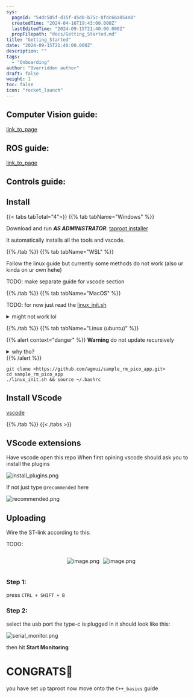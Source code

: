 ```yaml
---
sys:
  pageId: "54dc585f-d15f-45d0-b75c-8fdc66a854a8"
  createdTime: "2024-04-16T19:43:00.000Z"
  lastEditedTime: "2024-09-15T21:40:00.000Z"
  propFilepath: "docs/Getting_Started.md"
title: "Getting_Started"
date: "2024-09-15T21:40:00.000Z"
description: ""
tags:
  - "Onboarding"
author: "Overridden author"
draft: false
weight: 1
toc: false
icon: "rocket_launch"
---
```


## Computer Vision guide:

[link_to_page](86d45bc0-388b-4d26-8848-44f255f73d0e)

## ROS guide:

[link_to_page](3c76c1de-ec8f-46d6-8b0a-294005edc2d5)

## Controls guide:

## Install

{{< tabs tabTotal="4">}}
{{% tab tabName="Windows" %}}

Download and run _**AS ADMINISTRATOR**_: [taproot installer](https://github.com/Thornbots/TeachingFreshies/releases/tag/1.0)

It automatically installs all the tools and vscode.

{{% /tab %}}
{{% tab tabName="WSL" %}}

Follow the linux guide but currently some methods do not work (also ur kinda on ur own hehe)

TODO: make separate guide for vscode section

{{% /tab %}}
{{% tab tabName="MacOS" %}}

TODO: for now just read the [linux_init.sh](https://github.com/agmui/sample_rm_pico_app/blob/main/linux_init.sh)

<details>
<summary>might not work lol</summary>

`brew install libusb pkg-config`

Next install: [vscode](https://code.visualstudio.com/Download)

</details>

{{% /tab %}}
{{% tab tabName="Linux (ubuntu)" %}}

{{% alert context="danger" %}}
**Warning** do not update recursively
<details>
<summary>why tho?</summary>
There are some submodules that may go on for a while (like tinyusb) and I highly
recommend you don't need to get them.
If you want to see what submodules I update just look in `linux_init.sh`
</details>
{{% /alert %}}

```shell
git clone <https://github.com/agmui/sample_rm_pico_app.git>
cd sample_rm_pico_app
./linux_init.sh && source ~/.bashrc
```

## Install VScode

[vscode](https://code.visualstudio.com/Download)

{{% /tab %}}
{{< /tabs >}}

## VScode extensions

Have vscode open this repo
When first opining vscode should ask you to install the plugins

![install_plugins.png](https://prod-files-secure.s3.us-west-2.amazonaws.com/d518164a-d88e-44d1-a4ee-3adb3bd8bce0/89bd30f0-1825-4e77-867b-0a41ce370880/install_plugins.png?X-Amz-Algorithm=AWS4-HMAC-SHA256&X-Amz-Content-Sha256=UNSIGNED-PAYLOAD&X-Amz-Credential=ASIAZI2LB466VAFRHYM7%2F20250318%2Fus-west-2%2Fs3%2Faws4_request&X-Amz-Date=20250318T090850Z&X-Amz-Expires=3600&X-Amz-Security-Token=IQoJb3JpZ2luX2VjEAAaCXVzLXdlc3QtMiJIMEYCIQDel0LPgsqDsngw3wTpRcg3TAc4Q1JGxWPnayRqMO55wwIhAPNj%2FQBx9eolo1tq1tigDzTgZxaXgpkcMNnuNFwWe21zKv8DCFkQABoMNjM3NDIzMTgzODA1IgwRDszyd5ZjwAx8Cyoq3AOWwWq%2FHHOKtItYv50rk4v%2BOIBhzGJT%2F75AK54Qi7fbZp6S9foR8dmSnATh5DlgKu%2Bu8TBoE5q1KzAuSDiDm%2FHoiIs%2BTGd4CPDikcLTNTWQcA3lpqbB4zbPy0yI%2BsRsJpR6MUbtCqzoQmcg7JP%2BRGMRJ6zTP4gYWEV%2FSbi4CJrTMkyCFlSL6hSdDEmaTuojiKIVF43jV5CrxRs3nwfEjKnsJd%2FMO9ASiF%2FEZONl%2Bh32e%2FK89vrfUB007RcbPcSFxnJtMihsUKG8xXTAYLMXVWU8zh1CH59dmLH9AiRf89R%2FoHUrAdPnxAw%2FbfNpwcwDSQ1TtbvT9ayk6854ATLQ20vae7FP2HVAWahv8nHZ8g7wa%2BnO80axtdFEBYVsNyIU0U2zfYIJK6NWKVCxHT6roZqOS%2BrZ0fWmv3WrGm1w7GG5vghGFCSlNRHQGDFxyyqmPnhWx74%2BW636c%2F7913ArFa6fQ8%2BuyFTesYB7HNYukFXACeTq7Z28iGdHvzohmSHcQp8WCPHgYREtB0wchhmI5DGDcRDHSe7S9DwbuL%2BylwHHcL8U0GTj%2FaimootdTAZogP06gzd22s4imjHc5AOOlAUxwQi6XUExelfpO1Xt6Da6kZe1ER8pesM003iH9TDf1uS%2BBjqkAQAGfTXVzVd%2B2U0WogbNetsDFYzqbmYR1Bm3Z2jf8Yh1S7a6JpgCkpiS9FHUbx9bMiSlsUAd3xHCRPW3WSYpIt1fqcuBG1uMlCnyKqOcQMMVJBC%2B3mxhb7iAWRZseqTzemh%2BFrYMVuKWCqcwL%2FSnTdtDFubHyMRdWjctLYDS7R13KSS6lpVpOXz%2BetYsIEGs9Si%2BjyjRU%2FkpH7PeEqN9qosV%2FJVo&X-Amz-Signature=d6c8e6eb3ae558d86b9a948cb5c1d43673a1afa168a351454ffa295656aff537&X-Amz-SignedHeaders=host&x-id=GetObject)

If not just type `@recommended` here  

![recommended.png](https://prod-files-secure.s3.us-west-2.amazonaws.com/d518164a-d88e-44d1-a4ee-3adb3bd8bce0/61e661e9-5d85-4dfc-be0d-8d2097a5e793/recommended.png?X-Amz-Algorithm=AWS4-HMAC-SHA256&X-Amz-Content-Sha256=UNSIGNED-PAYLOAD&X-Amz-Credential=ASIAZI2LB466VAFRHYM7%2F20250318%2Fus-west-2%2Fs3%2Faws4_request&X-Amz-Date=20250318T090850Z&X-Amz-Expires=3600&X-Amz-Security-Token=IQoJb3JpZ2luX2VjEAAaCXVzLXdlc3QtMiJIMEYCIQDel0LPgsqDsngw3wTpRcg3TAc4Q1JGxWPnayRqMO55wwIhAPNj%2FQBx9eolo1tq1tigDzTgZxaXgpkcMNnuNFwWe21zKv8DCFkQABoMNjM3NDIzMTgzODA1IgwRDszyd5ZjwAx8Cyoq3AOWwWq%2FHHOKtItYv50rk4v%2BOIBhzGJT%2F75AK54Qi7fbZp6S9foR8dmSnATh5DlgKu%2Bu8TBoE5q1KzAuSDiDm%2FHoiIs%2BTGd4CPDikcLTNTWQcA3lpqbB4zbPy0yI%2BsRsJpR6MUbtCqzoQmcg7JP%2BRGMRJ6zTP4gYWEV%2FSbi4CJrTMkyCFlSL6hSdDEmaTuojiKIVF43jV5CrxRs3nwfEjKnsJd%2FMO9ASiF%2FEZONl%2Bh32e%2FK89vrfUB007RcbPcSFxnJtMihsUKG8xXTAYLMXVWU8zh1CH59dmLH9AiRf89R%2FoHUrAdPnxAw%2FbfNpwcwDSQ1TtbvT9ayk6854ATLQ20vae7FP2HVAWahv8nHZ8g7wa%2BnO80axtdFEBYVsNyIU0U2zfYIJK6NWKVCxHT6roZqOS%2BrZ0fWmv3WrGm1w7GG5vghGFCSlNRHQGDFxyyqmPnhWx74%2BW636c%2F7913ArFa6fQ8%2BuyFTesYB7HNYukFXACeTq7Z28iGdHvzohmSHcQp8WCPHgYREtB0wchhmI5DGDcRDHSe7S9DwbuL%2BylwHHcL8U0GTj%2FaimootdTAZogP06gzd22s4imjHc5AOOlAUxwQi6XUExelfpO1Xt6Da6kZe1ER8pesM003iH9TDf1uS%2BBjqkAQAGfTXVzVd%2B2U0WogbNetsDFYzqbmYR1Bm3Z2jf8Yh1S7a6JpgCkpiS9FHUbx9bMiSlsUAd3xHCRPW3WSYpIt1fqcuBG1uMlCnyKqOcQMMVJBC%2B3mxhb7iAWRZseqTzemh%2BFrYMVuKWCqcwL%2FSnTdtDFubHyMRdWjctLYDS7R13KSS6lpVpOXz%2BetYsIEGs9Si%2BjyjRU%2FkpH7PeEqN9qosV%2FJVo&X-Amz-Signature=9c82d5acb14314e5069599787e85635c1d8114f7c25e9a688743271daccef739&X-Amz-SignedHeaders=host&x-id=GetObject)

## Uploading

Wire the ST-link according to this:

TODO:

<div style="display: flex;flex-direction: row; column-gap:10px; max-width: 630px;justify-content: center;">
<div>

![image.png](https://prod-files-secure.s3.us-west-2.amazonaws.com/d518164a-d88e-44d1-a4ee-3adb3bd8bce0/210ecb78-1116-4d7b-b9b7-2292f66fa2c2/image.png?X-Amz-Algorithm=AWS4-HMAC-SHA256&X-Amz-Content-Sha256=UNSIGNED-PAYLOAD&X-Amz-Credential=ASIAZI2LB466R5PHBTEN%2F20250318%2Fus-west-2%2Fs3%2Faws4_request&X-Amz-Date=20250318T090851Z&X-Amz-Expires=3600&X-Amz-Security-Token=IQoJb3JpZ2luX2VjEAAaCXVzLXdlc3QtMiJIMEYCIQC7HAiDt7ejNT3Teiu1DXLl8mKXCUrx7FbconYW0UYj6wIhAITpwoYSqP1F6Gg3PiN3FysuUjCSJJVC0kcSzXVl9T%2FxKv8DCFkQABoMNjM3NDIzMTgzODA1IgyMdZ1Wbd2ckgJQY3cq3APAZGlzG81XxLMjqUxDVJIfFD0DlCJSAUryikwRSWYBItd128hcKFm0eAc5CifCf6ZthOiDFDf8hjDyJbk0sX8tsgGADdXr3eFsVPLP%2FENrXwAjoy5cubkeDZMOZmYxqMt3Exx2k270ptA%2BrPFqGtNq1WxrdrKL4T4p%2B1mIgrXDEGXpO4BAPW%2FyvsVx299zhj0e%2BXiMGcLACqgyfrdhGs9fyDiAWldZt%2FN3uCZ9XSyie9clCgK%2BenYhKWra6hEtB%2FbDg5c0qDZTPe4ItPSRq01uWOSV%2FcQzOk%2BRlWzb59qE3hlsVTNOETi%2B7BZsoVb0N3%2BlgaKH8cIlRfKIcbqf2WfCvX%2B0bOIzatRdFbS6rJbJKge00XMtrQ6eUK0%2Fy3bin%2BewFk0Me8aAKfD6GyvM%2BH4PSP6TcaetiCZ62hc8RQp45YTHUPdnYiYOMCt1AJYPRkY6fUj765dmS2xxGFIp2KhQwjVjCOJ4Oy1%2F%2B9EGqbIqMv8WQLX2KMRmiHkxeEhhgJ46%2BOt5s3l0v1r6sgGkcKZAqeNZGniEWJoid49KJqBeYV5xR0jpEnG2Ypp1mIiZ3vEtVCbQVefVjlcjQlLwI59KaS4dbKoquh0BJ5chANC9F7scVsDY2tcp3fmTGjC51%2BS%2BBjqkAbGhsw8MtHAPRPzWJV1iE6OynrqltZd8AC7Xe6t8AsHHpTDMolRTr2CrQfsQ5sGJDU%2BGDhEyOfQa0T8W8y4RAacQN4KgRCPIElzhjWclNJ%2BamiAP0PiXySBltP95dZ1m726LF2mlIYOBuFBbXwbAeZWn6NZExDRatelJiVZCtLh87UGosSzqFT3mrtmZxQR5wq6%2FIicMTpGdCXtOJ%2Fd4LcZEHdri&X-Amz-Signature=1034382ec8a3fefa3ea82de0d6441d2fd2a3da29d6aa59a620bb3dbc5be6e41c&X-Amz-SignedHeaders=host&x-id=GetObject)

</div>
<div>

![image.png](https://prod-files-secure.s3.us-west-2.amazonaws.com/d518164a-d88e-44d1-a4ee-3adb3bd8bce0/33a0fd0f-8ca6-4a86-8e09-26e95ded1fff/image.png?X-Amz-Algorithm=AWS4-HMAC-SHA256&X-Amz-Content-Sha256=UNSIGNED-PAYLOAD&X-Amz-Credential=ASIAZI2LB466VO6IU5OK%2F20250318%2Fus-west-2%2Fs3%2Faws4_request&X-Amz-Date=20250318T090852Z&X-Amz-Expires=3600&X-Amz-Security-Token=IQoJb3JpZ2luX2VjEAAaCXVzLXdlc3QtMiJHMEUCIQCOKbFFtWgsksB6k%2Fk4cqnd6K2wA%2Bhd26QwtlcASXorRAIgG4duB0qsVhKNJ4mMM2SzBqagfcOgH8%2BHlrL8PeZJ4U4q%2FwMIWRAAGgw2Mzc0MjMxODM4MDUiDOb1ryK1luIlIWKgRircA3nCDURoFpzaEI%2BHO2BQ%2F3%2FA%2FLf1mX%2FxJ8rUwJqnvlw86TrOcnkvgzOp1X%2B07%2Bdf79u%2FcO1uuZ2r2GAaZQZKQYH%2BEt7DxAaQUHcseLrwOGIt3TUziTWGcFo8axmJzHbF9HFlg7OK39kyyOjxb7NVt3y7wXySyhNqJbHEFtunkb6L2MXMc%2FEsVfOTDDEp3E7pHx9thgK1QKA485ImI4KuD92UJmQjJCRXUeeJdD9Xks08WBA6jMdDeiDJxMsp5VPX3xizx%2B0YoiZeqREl24f0LEjreybHLNk0mdzuI4sat8XSFJEVmi1AVXBO8MYAfvUMCK1nfLyiXYcPh%2Fbm5IqW6i5lWiO8e1R%2FkEITtX00LzLe50rTZUFqKCFkMF%2F5TXMr0NMSmPhpq7VYQi4%2FA0vPn65ISYJhL%2BzrJNVzYHra8pDuAMf7h7PBTqbT8zg8nURvoqTMt13xmsw541jeABI0CTECgIJ7KPhAICtB480A77EHgPpwl08eFHj3dBpIehObEnhP2sDtSuH3FE6KQFeNMDl2IvgVqXRH0dvOeJdT1pUq0se8AGJk512oqw2zOFI59FQhsjD9TTl2vVo29V3Qa%2FT75elf6zqj7XsFVeT73COMduKeRA6SCiDeDwPGMOrW5L4GOqUBK8950cza2oFrEa7UfZuf4dOip4ZZ8ov6UXoRKr95cdUcYxa%2FycUr2f6Jupz%2BJZAHtGFJEl05ZNCoJTNbfLx%2BJxvFoMgTr9n4zbYP5A8Nxv4HxGfdkEhGnbl3iIHOpaA%2BnBdqZLr2F85xolrAxDTUdUYT6iMuyxs58R8I2ceMBJj8FymoTXjWTCbWQmG56s74jHOxWTX22c80guv2KMbM6r3aresq&X-Amz-Signature=32b35ea58abce0cc8d165c6eaac61c74e2ae4b7560545fbbf3a84c42f4b7b05b&X-Amz-SignedHeaders=host&x-id=GetObject)

</div>
</div>

### Step 1:

press `CTRL + SHIFT + B`

### Step 2:

select the usb port the type-c is plugged in it should look like this:

![serial_monitor.png](https://prod-files-secure.s3.us-west-2.amazonaws.com/d518164a-d88e-44d1-a4ee-3adb3bd8bce0/f03f4774-05d4-4393-b6a0-d5efb6d315ab/serial_monitor.png?X-Amz-Algorithm=AWS4-HMAC-SHA256&X-Amz-Content-Sha256=UNSIGNED-PAYLOAD&X-Amz-Credential=ASIAZI2LB466VAFRHYM7%2F20250318%2Fus-west-2%2Fs3%2Faws4_request&X-Amz-Date=20250318T090850Z&X-Amz-Expires=3600&X-Amz-Security-Token=IQoJb3JpZ2luX2VjEAAaCXVzLXdlc3QtMiJIMEYCIQDel0LPgsqDsngw3wTpRcg3TAc4Q1JGxWPnayRqMO55wwIhAPNj%2FQBx9eolo1tq1tigDzTgZxaXgpkcMNnuNFwWe21zKv8DCFkQABoMNjM3NDIzMTgzODA1IgwRDszyd5ZjwAx8Cyoq3AOWwWq%2FHHOKtItYv50rk4v%2BOIBhzGJT%2F75AK54Qi7fbZp6S9foR8dmSnATh5DlgKu%2Bu8TBoE5q1KzAuSDiDm%2FHoiIs%2BTGd4CPDikcLTNTWQcA3lpqbB4zbPy0yI%2BsRsJpR6MUbtCqzoQmcg7JP%2BRGMRJ6zTP4gYWEV%2FSbi4CJrTMkyCFlSL6hSdDEmaTuojiKIVF43jV5CrxRs3nwfEjKnsJd%2FMO9ASiF%2FEZONl%2Bh32e%2FK89vrfUB007RcbPcSFxnJtMihsUKG8xXTAYLMXVWU8zh1CH59dmLH9AiRf89R%2FoHUrAdPnxAw%2FbfNpwcwDSQ1TtbvT9ayk6854ATLQ20vae7FP2HVAWahv8nHZ8g7wa%2BnO80axtdFEBYVsNyIU0U2zfYIJK6NWKVCxHT6roZqOS%2BrZ0fWmv3WrGm1w7GG5vghGFCSlNRHQGDFxyyqmPnhWx74%2BW636c%2F7913ArFa6fQ8%2BuyFTesYB7HNYukFXACeTq7Z28iGdHvzohmSHcQp8WCPHgYREtB0wchhmI5DGDcRDHSe7S9DwbuL%2BylwHHcL8U0GTj%2FaimootdTAZogP06gzd22s4imjHc5AOOlAUxwQi6XUExelfpO1Xt6Da6kZe1ER8pesM003iH9TDf1uS%2BBjqkAQAGfTXVzVd%2B2U0WogbNetsDFYzqbmYR1Bm3Z2jf8Yh1S7a6JpgCkpiS9FHUbx9bMiSlsUAd3xHCRPW3WSYpIt1fqcuBG1uMlCnyKqOcQMMVJBC%2B3mxhb7iAWRZseqTzemh%2BFrYMVuKWCqcwL%2FSnTdtDFubHyMRdWjctLYDS7R13KSS6lpVpOXz%2BetYsIEGs9Si%2BjyjRU%2FkpH7PeEqN9qosV%2FJVo&X-Amz-Signature=1f7e9e62bdd4987a196e0c17781bc16c4d33258875561bf33aba40c4938a7337&X-Amz-SignedHeaders=host&x-id=GetObject)

then hit **Start Monitoring**

# CONGRATS🎉

you have set up taproot now move onto the `C++_basics` guide
